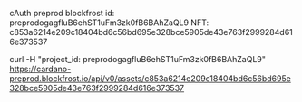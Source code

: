 cAuth preprod blockfrost id: preprodogagfluB6ehST1uFm3zk0fB6BAhZaQL9
NFT:
c853a6214e209c18404bd6c56bd695e328bce5905de43e763f2999284d616e373537

curl -H "project_id: preprodogagfluB6ehST1uFm3zk0fB6BAhZaQL9" https://cardano-preprod.blockfrost.io/api/v0/assets/c853a6214e209c18404bd6c56bd695e328bce5905de43e763f2999284d616e373537
